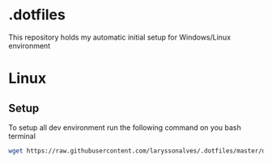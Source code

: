 # .dotfiles
This repository holds my automatic initial setup for Windows/Linux environment

# Linux
## Setup
To setup all dev environment run the following command on you bash terminal
```bash
wget https://raw.githubusercontent.com/laryssonalves/.dotfiles/master/dev.sh && bash ./dev.sh
```
